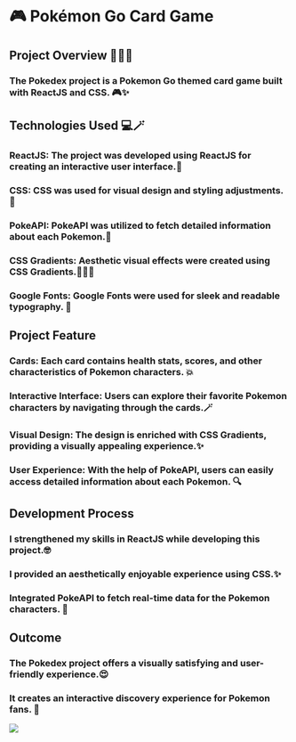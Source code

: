 <h1> 🎮 Pokémon Go Card Game </h1>

<h2>Project Overview 👩🏻‍💻</h2>

<h3>The Pokedex project is a Pokemon Go themed card game built with ReactJS and CSS. 🎮✨</h3>

<h2>Technologies Used 💻🪄</h2>

<h3>ReactJS: The project was developed using ReactJS for creating an interactive user interface.💼</h3>

<h3>CSS: CSS was used for visual design and styling adjustments.🪇</h3>

<h3>PokeAPI: PokeAPI was utilized to fetch detailed information about each Pokemon.🧬</h3>

<h3>CSS Gradients: Aesthetic visual effects were created using CSS Gradients.🧚🏻‍♂️</h3>

<h3>Google Fonts: Google Fonts were used for sleek and readable typography. 🌈</h3>

<h2>Project Feature</h2>

<h3>Cards: Each card contains health stats, scores, and other characteristics of Pokemon characters. 💥</h3>

<h3>Interactive Interface: Users can explore their favorite Pokemon characters by navigating through the cards.🪄</h3>

<h3>Visual Design: The design is enriched with CSS Gradients, providing a visually appealing experience.✨</h3>

<h3>User Experience: With the help of PokeAPI, users can easily access detailed information about each Pokemon. 🔍</h3>

<h2>Development Process</h2>

<h3>I strengthened my skills in ReactJS while developing this project.🤓</h3>

<h3>I provided an aesthetically enjoyable experience using CSS.✨</h3>

<h3>Integrated PokeAPI to fetch real-time data for the Pokemon characters. 🙌</h3>

<h2>Outcome</h2>

<h3>The Pokedex project offers a visually satisfying and user-friendly experience.😍</h3>

<h3>It creates an interactive discovery experience for Pokemon fans. 🎉</h3>

![](screen.gif)
